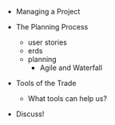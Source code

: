 - Managing a Project
- The Planning Process
    - user stories
    - erds
    - planning
        - Agile and Waterfall
- Tools of the Trade
    - What tools can help us?
    
- Discuss!

